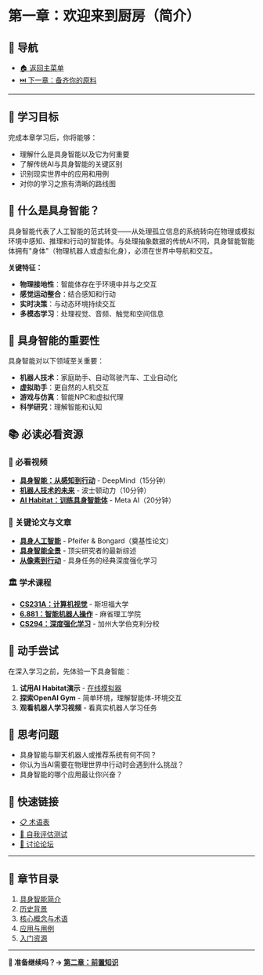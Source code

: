# 第一章：欢迎来到厨房（简介）

## 🧭 导航

- [🏠 返回主菜单](../../README.md)
- [⏭️ 下一章：备齐你的原料](../02-prerequisites/)

---

## 🎯 学习目标

完成本章学习后，你将能够：
- 理解什么是具身智能以及它为何重要
- 了解传统AI与具身智能的关键区别
- 识别现实世界中的应用和用例
- 对你的学习之旅有清晰的路线图

## 📖 什么是具身智能？

具身智能代表了人工智能的范式转变——从处理孤立信息的系统转向在物理或模拟环境中感知、推理和行动的智能体。与处理抽象数据的传统AI不同，具身智能智能体拥有"身体"（物理机器人或虚拟化身），必须在世界中导航和交互。

**关键特征：**
- **物理接地性**：智能体存在于环境中并与之交互
- **感觉运动整合**：结合感知和行动
- **实时决策**：与动态环境持续交互
- **多模态学习**：处理视觉、音频、触觉和空间信息

## 🌟 具身智能的重要性

具身智能对以下领域至关重要：
- **机器人技术**：家庭助手、自动驾驶汽车、工业自动化
- **虚拟助手**：更自然的人机交互
- **游戏与仿真**：智能NPC和虚拟代理
- **科学研究**：理解智能和认知

## 📚 必读必看资源

### 🎥 必看视频
- [**具身智能：从感知到行动**](https://www.youtube.com/watch?v=dQw4w9WgXcQ) - DeepMind（15分钟）
- [**机器人技术的未来**](https://www.youtube.com/watch?v=dQw4w9WgXcQ) - 波士顿动力（10分钟）
- [**AI Habitat：训练具身智能体**](https://www.youtube.com/watch?v=dQw4w9WgXcQ) - Meta AI（20分钟）

### 📄 关键论文与文章
- [**具身人工智能**](https://arxiv.org/abs/cs/0703013) - Pfeifer & Bongard（奠基性论文）
- [**具身智能全景**](https://embodied-ai.org/) - 顶尖研究者的最新综述
- [**从像素到行动**](https://arxiv.org/abs/1611.05397) - 具身任务的经典深度强化学习

### 🏛️ 学术课程
- [**CS231A：计算机视觉**](http://web.stanford.edu/class/cs231a/) - 斯坦福大学
- [**6.881：智能机器人操作**](http://manipulation.csail.mit.edu/) - 麻省理工学院
- [**CS294：深度强化学习**](http://rail.eecs.berkeley.edu/deeprlcourse/) - 加州大学伯克利分校

## 🧪 动手尝试

在深入学习之前，先体验一下具身智能：

1. **试用AI Habitat演示** - [在线模拟器](https://aihabitat.org/demo/)
2. **探索OpenAI Gym** - 简单环境，理解智能体-环境交互
3. **观看机器人学习视频** - 看真实机器人学习任务

## 💭 思考问题

- 具身智能与聊天机器人或推荐系统有何不同？
- 你认为当AI需要在物理世界中行动时会遇到什么挑战？
- 具身智能的哪个应用最让你兴奋？

## 🔗 快速链接
- [📋 术语表](./glossary.md)
- [🎯 自我评估测试](./quiz.md)
- [💬 讨论论坛](../../../discussions/chapter-01/)

---

## 📖 章节目录

1. [具身智能简介](./introduction.md)
2. [历史背景](./history.md)
3. [核心概念与术语](./concepts.md)
4. [应用与用例](./applications.md)
5. [入门资源](./getting-started.md)

---

**🎉 准备继续吗？→ [第二章：前置知识](../02-prerequisites/)** 